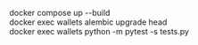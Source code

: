 docker compose up --build  
docker exec wallets alembic upgrade head  
docker exec wallets python -m pytest -s tests.py  
